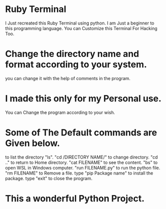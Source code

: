 # Ruby Terminal
I Just recreated this Ruby Terminal using python.
I am Just a beginner to this programming language.
You can Customize this Terminal For Hacking Too.


# Change the directory name and format according to your system.
you can change it with the help of comments in the program.

# I made this only for my Personal use.
You can Change the program according to your wish.

# Some of The Default commands are Given below.
to list the directory "ls".
"cd /DIRECTORY NAME/" to change directory.
"cd .." to return to Home directory.
"cat FILENAME" to see the content.
"bs" to open WSL in Windows computer.
"run FILENAME.py" to run the python file.
"rm FILENAME" to Remove a file.
type "pip Package name" to install the package.
type "exit" to close the program.

# This a wonderful Python Project.
